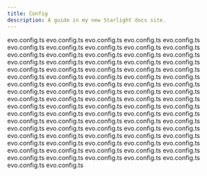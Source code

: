 ```yaml
---
title: Config
description: A guide in my new Starlight docs site.
---
```


evo.config.ts
evo.config.ts
evo.config.ts
evo.config.ts
evo.config.ts
evo.config.ts
evo.config.ts
evo.config.ts
evo.config.ts
evo.config.ts
evo.config.ts
evo.config.ts
evo.config.ts
evo.config.ts
evo.config.ts
evo.config.ts
evo.config.ts
evo.config.ts
evo.config.ts
evo.config.ts
evo.config.ts
evo.config.ts
evo.config.ts
evo.config.ts
evo.config.ts
evo.config.ts
evo.config.ts
evo.config.ts
evo.config.ts
evo.config.ts
evo.config.ts
evo.config.ts
evo.config.ts
evo.config.ts
evo.config.ts
evo.config.ts
evo.config.ts
evo.config.ts
evo.config.ts
evo.config.ts
evo.config.ts
evo.config.ts
evo.config.ts
evo.config.ts
evo.config.ts
evo.config.ts
evo.config.ts
evo.config.ts
evo.config.ts
evo.config.ts
evo.config.ts
evo.config.ts
evo.config.ts
evo.config.ts
evo.config.ts
evo.config.ts
evo.config.ts
evo.config.ts
evo.config.ts
evo.config.ts
evo.config.ts
evo.config.ts
evo.config.ts
evo.config.ts
evo.config.ts
evo.config.ts
evo.config.ts
evo.config.ts
evo.config.ts
evo.config.ts
evo.config.ts
evo.config.ts
evo.config.ts
evo.config.ts
evo.config.ts
evo.config.ts
evo.config.ts
evo.config.ts
evo.config.ts
evo.config.ts
evo.config.ts
evo.config.ts
evo.config.ts
evo.config.ts
evo.config.ts
evo.config.ts
evo.config.ts